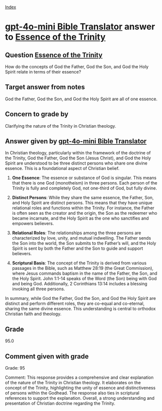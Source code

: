 
[Index](../../index.md)
# [gpt-4o-mini Bible Translator](../../answering_models/gpt-4o-mini_Bible_Translator.md) answer to [Essence of the Trinity](../../questions/Essence_of_the_Trinity.md)

## Question [Essence of the Trinity](../../questions/Essence_of_the_Trinity.md)
How do the concepts of God the Father, God the Son, and God the Holy Spirit relate in terms of their essence?

## Target answer from notes
God the Father, God the Son, and God the Holy Spirit are all of one essence.

## Concern to grade by
Clarifying the nature of the Trinity in Christian theology.

## Answer given by [gpt-4o-mini Bible Translator](../../answering_models/gpt-4o-mini_Bible_Translator.md)
In Christian theology, particularly within the framework of the doctrine of the Trinity, God the Father, God the Son (Jesus Christ), and God the Holy Spirit are understood to be three distinct persons who share one divine essence. This is a foundational aspect of Christian belief.

1. **One Essence**: The essence or substance of God is singular. This means that there is one God (monotheism) in three persons. Each person of the Trinity is fully and completely God, not one-third of God, but fully divine.

2. **Distinct Persons**: While they share the same essence, the Father, Son, and Holy Spirit are distinct persons. This means that they have unique relational roles and functions within the Trinity. For instance, the Father is often seen as the creator and the origin, the Son as the redeemer who became incarnate, and the Holy Spirit as the one who sanctifies and empowers believers.

3. **Relational Roles**: The relationships among the three persons are characterized by love, unity, and mutual indwelling. The Father sends the Son into the world, the Son submits to the Father’s will, and the Holy Spirit is sent by both the Father and the Son to guide and support believers.

4. **Scriptural Basis**: The concept of the Trinity is derived from various passages in the Bible, such as Matthew 28:19 (the Great Commission), where Jesus commands baptism in the name of the Father, the Son, and the Holy Spirit. John 1:1-14 speaks of the Word (the Son) being with God and being God. Additionally, 2 Corinthians 13:14 includes a blessing invoking all three persons.

In summary, while God the Father, God the Son, and God the Holy Spirit are distinct and perform different roles, they are co-equal and co-eternal, sharing the same divine essence. This understanding is central to orthodox Christian faith and theology.

## Grade
95.0

## Comment given with grade
Grade: 95

Comment: This response provides a comprehensive and clear explanation of the nature of the Trinity in Christian theology. It elaborates on the concept of the Trinity, highlighting the unity of essence and distinctiveness of persons within the Godhead. The response also ties in scriptural references to support the explanation. Overall, a strong understanding and presentation of Christian doctrine regarding the Trinity.
